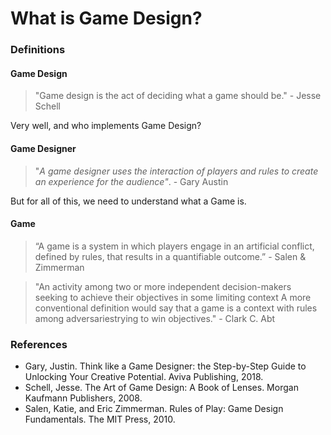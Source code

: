 # What is Game Design?

### Definitions

#### Game Design

> "Game design is the act of deciding what a game should be." - Jesse Schell

Very well, and who implements Game Design?

#### Game Designer

> "_A game designer uses the interaction of players and rules to create an experience for the audience"_. - Gary Austin

But for all of this, we need to understand what a Game is.

#### Game

> “A game is a system in which players engage in an artificial conflict, defined by rules, that results in a quantifiable outcome.”  -  Salen & Zimmerman

> "An activity among two or more independent decision-makers seeking to achieve their objectives in some limiting context A more conventional definition would say that a game is a context with rules among adversariestrying to win objectives." -  Clark C. Abt





### References

* Gary, Justin. Think like a Game Designer: the Step-by-Step Guide to Unlocking Your Creative Potential. Aviva Publishing, 2018.
* Schell, Jesse. The Art of Game Design: A Book of Lenses. Morgan Kaufmann Publishers, 2008.
* Salen, Katie, and Eric Zimmerman. Rules of Play: Game Design Fundamentals. The MIT Press, 2010.

